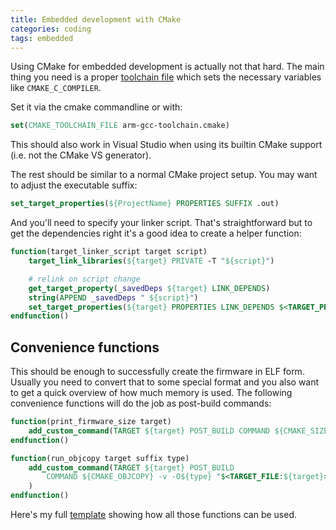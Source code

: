 ```yaml
---
title: Embedded development with CMake
categories: coding
tags: embedded
---
```


Using CMake for embedded development is actually not that hard.
The main thing you need is a proper [toolchain file](https://github.com/vpetrigo/arm-cmake-toolchains)
which sets the necessary variables like `CMAKE_C_COMPILER`.

Set it via the cmake commandline or with:
```cmake
set(CMAKE_TOOLCHAIN_FILE arm-gcc-toolchain.cmake)
```

This should also work in Visual Studio when using its builtin CMake support (i.e. not the CMake VS generator).

The rest should be similar to a normal CMake project setup. You may want to adjust the executable suffix:

```cmake
set_target_properties(${ProjectName} PROPERTIES SUFFIX .out)
```

And you'll need to specify your linker script. That's straightforward but to get the dependencies right it's a good idea to create a helper function:

```cmake
function(target_linker_script target script)
	target_link_libraries(${target} PRIVATE -T "${script}")

	# relink on script change
	get_target_property(_savedDeps ${target} LINK_DEPENDS)
	string(APPEND _savedDeps " ${script}")
	set_target_properties(${target} PROPERTIES LINK_DEPENDS $<TARGET_PROPERTY:INCLUDE_DIRECTORIES> ${script})
endfunction()
```

## Convenience functions

This should be enough to successfully create the firmware in ELF form.
Usually you need to convert that to some special format and you also want to get a quick overview of how much memory is used.
The following convenience functions will do the job as post-build commands:

```cmake
function(print_firmware_size target)
	add_custom_command(TARGET ${target} POST_BUILD COMMAND ${CMAKE_SIZE_UTIL} -A "$<TARGET_FILE:${target}>")
endfunction()

function(run_objcopy target suffix type)
	add_custom_command(TARGET ${target} POST_BUILD
		COMMAND ${CMAKE_OBJCOPY} -v -O${type} "$<TARGET_FILE:${target}>" "$<TARGET_FILE_DIR:${target}>/${target}${suffix}"
	)
endfunction()
```

Here's my full [template](https://gist.github.com/Trass3r/3b70ee33d9b1319bbe78de6bdb09c9dc) showing how all those functions can be used.

